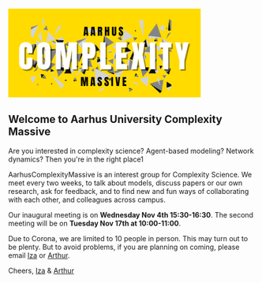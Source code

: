 ![image]( images/ACM2.png)

## Welcome to Aarhus University Complexity Massive

Are you interested in complexity science? Agent-based modeling? Network dynamics? Then you're in the right place1

AarhusComplexityMassive is an interest group for Complexity Science. We meet every two weeks, to talk about models, discuss papers or our own research, ask for feedback, and to find new and fun ways of collaborating with each other, and colleagues across campus. 

Our inaugural meeting is on **Wednesday Nov 4th 15:30-16:30**. The second meeting will be on **Tuesday Nov 17th at 10:00-11:00**.




Due to Corona, we are limited to 10 people in person. This may turn out to be plenty. But to avoid problems, if you are planning on coming, please email [Iza](iromanowska@aias.au.dk) or [Arthur](arthur@mgmt.au.dk).

Cheers,
[Iza](https://aias.au.dk/aias-fellows/iza-romanowska/) & [Arthur](https://pure.au.dk/portal/da/persons/hermes-arthur-hjorth(b6da5c3f-dc2f-4376-a964-cec167d512e6).html)

